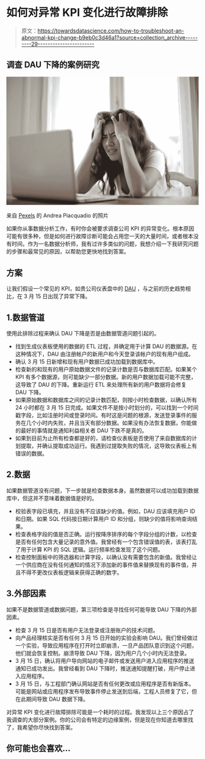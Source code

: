 # 如何对异常 KPI 变化进行故障排除

> 原文：<https://towardsdatascience.com/how-to-troubleshoot-an-abnormal-kpi-change-b9eb0c3d46a1?source=collection_archive---------29----------------------->

## 调查 DAU 下降的案例研究

![](img/691a1c454a3183f76642b7ee2c6c0deb.png)

来自 [Pexels](https://www.pexels.com/photo/woman-in-white-shirt-showing-frustration-3807738/?utm_content=attributionCopyText&utm_medium=referral&utm_source=pexels) 的 Andrea Piacquadio 的照片

如果你从事数据分析工作，有时你会被要求调查公司 KPI 的异常变化。根本原因可能有很多种，但是如何进行故障诊断可能会占用您一天的大量时间，或者根本没有时间。作为一名数据分析师，我有过许多类似的问题，我想介绍一下我研究问题的步骤和最常见的原因，以帮助您更快地找到答案。

## 方案

让我们假设一个常见的 KPI，如贵公司仪表盘中的 [DAU](https://baremetrics.com/academy/daily-active-user#:~:text=Daily%20Active%20Users%2C%20or%20%E2%80%9CDAU,product%20in%20a%20given%20day.) ，与之前的历史趋势相比，在 3 月 15 日出现了异常下降。

## 1.数据管道

使用此排除过程来确认 DAU 下降是否是由数据管道问题引起的。

*   找到生成仪表板使用的数据的 ETL 过程，并确定用于计算 DAU 的数据源。在这种情况下，DAU 由注册帐户的新用户和今天登录该帐户的现有用户组成。
*   确认 3 月 15 日新增和现有用户数据已成功加载到数据库中。
*   检查新的和现有的用户原始数据文件的记录计数是否与数据库匹配。如果某个 KPI 有多个数据源，则可能缺少一部分数据。新的用户数据加载可能不完整，这导致了 DAU 的下降。重新运行 ETL 来处理所有新的用户数据将会修复 DAU 下降。
*   如果原始数据和数据库之间的记录计数匹配，则按小时检查数据，以确认所有 24 小时都在 3 月 15 日完成。如果文件不是按小时划分的，可以找到一个时间戳字段，比如注册时间或登录时间。有时这是问题的根源，发送登录事件的服务在几个小时内失败，并且当天有部分数据。如果没有办法恢复数据，你能做的最好的事情就是通知利益相关者 DAU 下跌不是真的。
*   如果到目前为止所有检查都是好的，请检查仪表板是否使用了来自数据库的计划提取，并确认提取成功运行。我遇到过提取失败的情况，这导致仪表板上有错误的数据。

## 2.数据

如果数据管道没有问题，下一步就是检查数据本身。虽然数据可以成功加载到数据库中，但这并不意味着数据值是好的。

*   校验表字段已填充，并且没有不应该缺少的值。例如，DAU 应该填充用户 ID 和日期。如果 SQL 代码按日期计算用户 ID 和分组，则缺少的值将影响查询结果。
*   检查表格字段的值是否正确。运行按降序排序的每个字段分组的计数，以检查是否有任何包含大量记录的意外值。我曾经有一个包含错误值的表，该表打乱了用于计算 KPI 的 SQL 逻辑。运行频率检查发现了这个问题。
*   检查控制面板中的筛选器和计算字段，以确认没有需要包含的新值。我曾经让一个供应商在没有任何通知的情况下添加新的事件值来替换现有的事件值，并且不得不更改仪表板逻辑来获得正确的数字。

## 3.外部因素

如果不是数据管道或数据问题，第三项检查是寻找任何可能导致 DAU 下降的外部因素。

*   检查 3 月 15 日是否有用户无法登录或注册账户的技术问题。
*   向产品经理核实是否有任何 3 月 15 日开始的实验会影响 DAU。我们曾经做过一个实验，导致应用程序在打开时立即崩溃，一旦产品团队意识到这个问题，他们就会恢复控制。崩溃导致 DAU 下降，因为用户几个小时内无法登录。
*   3 月 15 日，确认将用户导向网站的电子邮件或发送用户进入应用程序的推送通知已成功发出。我曾经看到 DAU 下降时，推送通知提醒打破，用户停止进入应用程序。
*   3 月 15 日，与工程部门确认网站是否有任何更改或应用程序是否有新版本。可能是网站或应用程序发布导致事件停止发送到后端，工程人员修复了它，但在此期间导致 DAU 数据下降。

对异常 KPI 变化进行故障排除可能是一个耗时的过程。我发现以上三个原因占了我调查的大部分案例。你的公司会有特定的边缘案例，但是现在你知道去哪里找了，我希望你尽快找到答案。

## 你可能也会喜欢…

</my-experience-as-a-product-data-analyst-3d01748bc6ea>  </what-you-should-know-before-becoming-a-marketing-data-analyst-c35109be773e> 